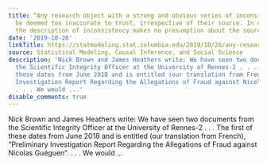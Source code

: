 ```yaml
---
title: “Any research object with a strong and obvious series of inconsistencies may
  be deemed too inaccurate to trust, irrespective of their source. In other words,
  the description of inconsistency makes no presumption about the source of that inconsistency.”
date: '2019-10-26'
linkTitle: https://statmodeling.stat.columbia.edu/2019/10/26/any-research-object-with-a-strong-and-obvious-series-of-inconsistencies-may-be-deemed-too-inaccurate-to-trust-irrespective-of-their-source-in-other-words-the-description-of-inconsistency-makes-no/
source: Statistical Modeling, Causal Inference, and Social Science
description: 'Nick Brown and James Heathers write: We have seen two documents from
  the Scientific Integrity Officer at the University of Rennes-2 . . . The first of
  these dates from June 2018 and is entitled (our translation from French), &#8220;Preliminary
  Investigation Report Regarding the Allegations of Fraud against Nicolas Guéguen&#8221;.
  . . . We would ...'
disable_comments: true
---
```

Nick Brown and James Heathers write: We have seen two documents from the Scientific Integrity Officer at the University of Rennes-2 . . . The first of these dates from June 2018 and is entitled (our translation from French), &#8220;Preliminary Investigation Report Regarding the Allegations of Fraud against Nicolas Guéguen&#8221;. . . . We would ...